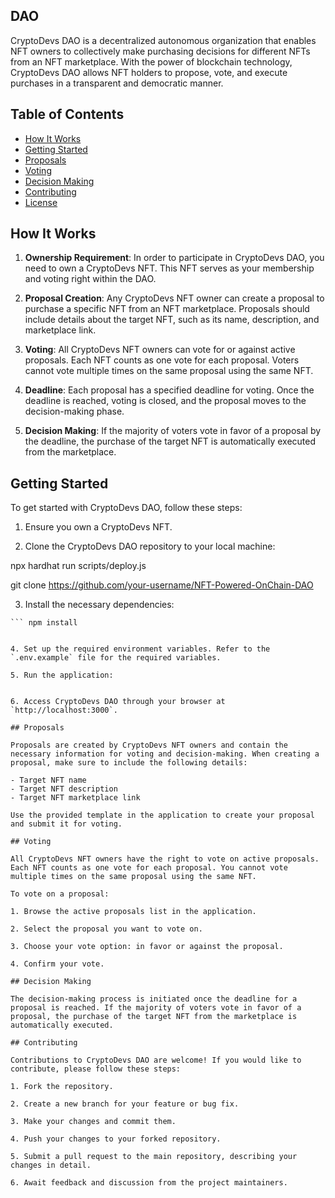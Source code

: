 ## DAO

CryptoDevs DAO is a decentralized autonomous organization that enables NFT owners to collectively make purchasing decisions for different NFTs from an NFT marketplace. With the power of blockchain technology, CryptoDevs DAO allows NFT holders to propose, vote, and execute purchases in a transparent and democratic manner.

## Table of Contents
- [How It Works](#how-it-works)
- [Getting Started](#getting-started)
- [Proposals](#proposals)
- [Voting](#voting)
- [Decision Making](#decision-making)
- [Contributing](#contributing)
- [License](#license)

## How It Works

1. **Ownership Requirement**: In order to participate in CryptoDevs DAO, you need to own a CryptoDevs NFT. This NFT serves as your membership and voting right within the DAO.

2. **Proposal Creation**: Any CryptoDevs NFT owner can create a proposal to purchase a specific NFT from an NFT marketplace. Proposals should include details about the target NFT, such as its name, description, and marketplace link.

3. **Voting**: All CryptoDevs NFT owners can vote for or against active proposals. Each NFT counts as one vote for each proposal. Voters cannot vote multiple times on the same proposal using the same NFT.

4. **Deadline**: Each proposal has a specified deadline for voting. Once the deadline is reached, voting is closed, and the proposal moves to the decision-making phase.

5. **Decision Making**: If the majority of voters vote in favor of a proposal by the deadline, the purchase of the target NFT is automatically executed from the marketplace.

## Getting Started

To get started with CryptoDevs DAO, follow these steps:

1. Ensure you own a CryptoDevs NFT.

2. Clone the CryptoDevs DAO repository to your local machine:

npx hardhat run scripts/deploy.js

git clone https://github.com/your-username/NFT-Powered-OnChain-DAO

3. Install the necessary dependencies:

 ``` cd crypto-devs-dao
 ``` npm install


4. Set up the required environment variables. Refer to the `.env.example` file for the required variables.

5. Run the application:


6. Access CryptoDevs DAO through your browser at `http://localhost:3000`.

## Proposals

Proposals are created by CryptoDevs NFT owners and contain the necessary information for voting and decision-making. When creating a proposal, make sure to include the following details:

- Target NFT name
- Target NFT description
- Target NFT marketplace link

Use the provided template in the application to create your proposal and submit it for voting.

## Voting

All CryptoDevs NFT owners have the right to vote on active proposals. Each NFT counts as one vote for each proposal. You cannot vote multiple times on the same proposal using the same NFT.

To vote on a proposal:

1. Browse the active proposals list in the application.

2. Select the proposal you want to vote on.

3. Choose your vote option: in favor or against the proposal.

4. Confirm your vote.

## Decision Making

The decision-making process is initiated once the deadline for a proposal is reached. If the majority of voters vote in favor of a proposal, the purchase of the target NFT from the marketplace is automatically executed.

## Contributing

Contributions to CryptoDevs DAO are welcome! If you would like to contribute, please follow these steps:

1. Fork the repository.

2. Create a new branch for your feature or bug fix.

3. Make your changes and commit them.

4. Push your changes to your forked repository.

5. Submit a pull request to the main repository, describing your changes in detail.

6. Await feedback and discussion from the project maintainers.



```
